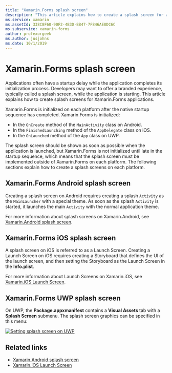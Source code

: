 ```yaml
---
title: "Xamarin.Forms splash screen"
description: "This article explains how to create a splash screen for a Xamarin.Forms application."
ms.service: xamarin
ms.assetId: 338C8F60-90F2-4B3D-BB47-7F846AE8DC6C
ms.subservice: xamarin-forms
author: profexorgeek
ms.author: jusjohns
ms.date: 10/1/2019
---
```


# Xamarin.Forms splash screen

Applications often have a startup delay while the application completes its initialization process. Developers may want to offer a branded experience, typically called a splash screen, while the application is starting. This article explains how to create splash screens for Xamarin.Forms applications.

Xamarin.Forms is initialized on each platform after the native startup sequence has completed. Xamarin.Forms is initialized:

- In the `OnCreate` method of the `MainActivity` class on Android.
- In the `FinishedLaunching` method of the `AppDelegate` class on iOS.
- In the `OnLaunched` method of the `App` class on UWP.

The splash screen should be shown as soon as possible when the application is launched, but Xamarin.Forms is not initialized until late in the startup sequence, which means that the splash screen must be implemented outside of Xamarin.Forms on each platform. The following sections explain how to create a splash screens on each platform.

## Xamarin.Forms Android splash screen

Creating a splash screen on Android requires creating a splash `Activity` as the `MainLauncher` with a special theme. As soon as the splash `Activity` is started, it launches the main `Activity` with the normal application theme.

For more information about splash screens on Xamarin.Android, see [Xamarin.Android splash screen](~/android/user-interface/splash-screen.md).

## Xamarin.Forms iOS splash screen

A splash screen on iOS is referred to as a Launch Screen. Creating a Launch Screen on iOS requires creating a Storyboard that defines the UI of the launch screen, and then setting the Storyboard as the Launch Screen in the **Info.plist**.

For more information about Launch Screens on Xamarin.iOS, see [Xamarin.iOS Launch Screen](~/ios/app-fundamentals/images-icons/launch-screens.md).

## Xamarin.Forms UWP splash screen

On UWP, the **Package.appxmanifest** contains a **Visual Assets** tab with a **Splash Screen** submenu. The splash screen graphics can be specified in this menu:

[![Setting splash screen on UWP](splashscreen-images/uwp-splashscreen-cropped.png)](splashscreen-images/uwp-splashscreen.png#lightbox)

## Related links

- [Xamarin.Android splash screen](~/android/user-interface/splash-screen.md)
- [Xamarin.iOS Launch Screen](~/ios/app-fundamentals/images-icons/launch-screens.md)
